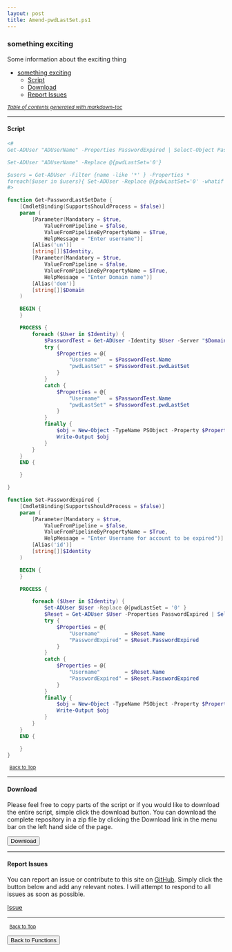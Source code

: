 ```yaml
---
layout: post
title: Amend-pwdLastSet.ps1
---
```


### something exciting

Some information about the exciting thing

- [something exciting](#something-exciting)
  - [Script](#script)
  - [Download](#download)
  - [Report Issues](#report-issues)

<small><i><a href='http://ecotrust-canada.github.io/markdown-toc/'>Table of contents generated with markdown-toc</a></i></small>

---

#### Script

```powershell
<#
Get-ADUser "ADUserName" -Properties PasswordExpired | Select-Object PasswordExpired

Set-ADUser "ADUserName" -Replace @{pwdLastSet='0'}

$users = Get-ADUser -Filter {name -like '*' } -Properties *
foreach($user in $users){ Set-ADUser -Replace @{pdwLastSet='0' -whatif }
#>

function Get-PasswordLastSetDate {
    [CmdletBinding(SupportsShouldProcess = $false)]
    param (
        [Parameter(Mandatory = $true,
            ValueFromPipeline = $false,
            ValueFromPipelineByPropertyName = $True,
            HelpMessage = "Enter username")]
        [Alias('un')]
        [string[]]$Identity,
        [Parameter(Mandatory = $true,
            ValueFromPipeline = $false,
            ValueFromPipelineByPropertyName = $True,
            HelpMessage = "Enter Domain name")]
        [Alias('dom')]
        [string[]]$Domain
    )

    BEGIN {
    }

    PROCESS {
        foreach ($User in $Identity) {
            $PasswordTest = Get-ADUser -Identity $User -Server "$Domain" -Properties "pwdLastSet" | Select-Object -Property Name, @{name = "pwdLastSet"; expression = { [datetime]::FromFileTime($_.pwdLastSet) } }
            try {
                $Properties = @{
                    "Username"   = $PasswordTest.Name
                    "pwdLastSet" = $PasswordTest.pwdLastSet
                }
            }
            catch {
                $Properties = @{
                    "Username"   = $PasswordTest.Name
                    "pwdLastSet" = $PasswordTest.pwdLastSet
                }
            }
            finally {
                $obj = New-Object -TypeName PSObject -Property $Properties
                Write-Output $obj
            }
        }
    }
    END {

    }

}

function Set-PasswordExpired {
    [CmdletBinding(SupportsShouldProcess = $false)]
    param (
        [Parameter(Mandatory = $true,
            ValueFromPipeline = $false,
            ValueFromPipelineByPropertyName = $True,
            HelpMessage = "Enter Username for account to be expired")]
        [Alias('id')]
        [string[]]$Identity
    )

    BEGIN {
    }

    PROCESS {

        foreach ($User in $Identity) {
            Set-ADUser $User -Replace @{pwdLastSet = '0' }
            $Reset = Get-ADUser $User -Properties PasswordExpired | Select-Object -Property Name, PasswordExpired
            try {
                $Properties = @{
                    "Username"        = $Reset.Name
                    "PasswordExpired" = $Reset.PasswordExpired
                }
            }
            catch {
                $Properties = @{
                    "Username"        = $Reset.Name
                    "PasswordExpired" = $Reset.PasswordExpired
                }
            }
            finally {
                $obj = New-Object -TypeName PSObject -Property $Properties
                Write-Output $obj
            }
        }
    }
    END {

    }
}
```

<span style="font-size:11px;"><a href="#"><i class="fas fa-caret-up" aria-hidden="true" style="color: white; margin-right:5px;"></i>Back to Top</a></span>

---

#### Download

Please feel free to copy parts of the script or if you would like to download the entire script, simple click the download button. You can download the complete repository in a zip file by clicking the Download link in the menu bar on the left hand side of the page.

<button class="btn" type="submit" onclick="window.open('/PowerShell/functions/activeDirectory/Amend-pwdLastSet.ps1')">
    <i class="fa fa-cloud-download-alt">
    </i>
        Download
</button>

---

#### Report Issues

You can report an issue or contribute to this site on <a href="https://github.com/BanterBoy/scripts-blog/issues">GitHub</a>. Simply click the button below and add any relevant notes. I will attempt to respond to all issues as soon as possible.

<!-- Place this tag where you want the button to render. -->

<a class="github-button" href="https://github.com/BanterBoy/scripts-blog/issues/new?title=Amend-pwdLastSet.ps1&body=There is a problem with this function. Please find details below." data-show-count="true" aria-label="Issue BanterBoy/scripts-blog on GitHub">Issue</a>

---

<span style="font-size:11px;"><a href="#"><i class="fas fa-caret-up" aria-hidden="true" style="color: white; margin-right:5px;"></i>Back to Top</a></span>

<a href="/menu/_pages/functions.html">
    <button class="btn">
        <i class='fas fa-reply'>
        </i>
            Back to Functions
    </button>
</a>

[1]: http://ecotrust-canada.github.io/markdown-toc
[2]: https://github.com/googlearchive/code-prettify
